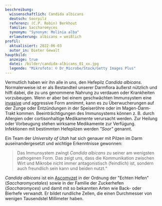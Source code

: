 ```yaml
---
beschreibung:
  wissenschaftlich: Candida albicans
  deutsch: Soorpilz
  referenz: (C.P. Robin) Berkhout
  familie: Saccharomyces
  synonym: "Synonym: Molinia alba"
  erlaeuterung: albicans = weißlich
profil:
  aktualisiert: 2022-06-03
  autor_in: Dieter Gewalt
hauptbild:
  anzeige: true
  datei: /bilder/candida-albicans_01_xx.jpg
  legende: "Mikrofoto: © Dr_Microbe/Stock/Getty Images Plus"
---
```

Vermutlich haben wir ihn alle in uns, den Hefepilz *Candida albicans*. Normalerweise ist er als Bestandteil unserer Darmflora äußerst nützlich und hilft dabei, die zu uns genommene Nahrung zu verdauen oder Krankheiten vorzubeugen. Wenn er aber bei einem geschwächten Immunsystem eine [invasive](invasiv "Glossar") und aggressive Form annimmt, kann es zu Überwucherungen auf der Zunge oder Entzündungen in der Speiseröhre oder im Magen-Darm-Trakt kommen. Beeinträchtigungen des Immunsystems können z. B. durch Allergien oder cortisonhaltige Medikamente verursacht werden. Zur Heilung oder Vorbeugung stehen wirksame Medikamente zur Verfügung. Infektionen mit bestimmten Hefepilzen werden *"Soor"* genannt.

Ein Team der *University of Utah* hat sich genauer mit Pilzen im Darm auseinandergesetzt und wichtige Erkenntnisse gewonnen:

> Das Immunsystem zwingt *Candida albicans* zu seiner am wenigsten pathogenen Form. Das zeigt uns, dass die Kommunikation zwischen Wirt und Mikrobe nicht immer antagonistisch (feindlich) ist, sondern auch freundlich sein kann und beiden nutzt.“

*Candida albicans* ist ein [Ascomyzet](<Ascomyzet "Glossar">) in der Ordnung der "Echten Hefen" (*Saccharomycetales*) sowie in der Familie der Zuckerhefen (*Saccharomyces*) und damit mit so bekannten Arten wie Back- oder Bierhefe verwandt. Er bildet rundliche Zellen, die einen Durchmesser von wenigen Tausendstel Millimeter haben.